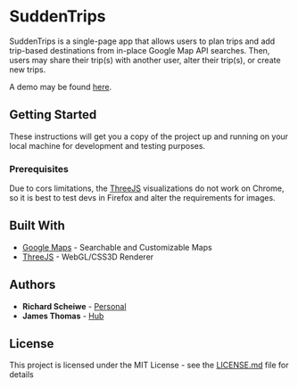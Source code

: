# SuddenTrips

SuddenTrips is a single-page app that allows users to plan trips and add trip-based destinations from in-place Google Map API searches. Then, users may share their trip(s) with another user, alter their trip(s), or create new trips.

A demo may be found [here](http://richardscheiwe.com/demos).

## Getting Started

These instructions will get you a copy of the project up and running on your local machine for development and testing purposes.

### Prerequisites

Due to cors limitations, the [ThreeJS](http://threejs.org) visualizations do not work on Chrome, so it is best to test devs in Firefox and alter the requirements for images.

## Built With

* [Google Maps](https://cloud.google.com/maps-platform/maps/) - Searchable and Customizable Maps
* [ThreeJS](https://threejs.org/) - WebGL/CSS3D Renderer

## Authors

* **Richard Scheiwe** - [Personal](http://richardscheiwe.com)
* **James Thomas** - [Hub](https://github.com/jtx007)

## License

This project is licensed under the MIT License - see the [LICENSE.md](LICENSE.md) file for details
